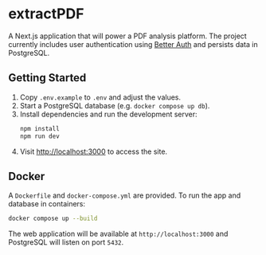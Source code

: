 # extractPDF

A Next.js application that will power a PDF analysis platform. The project currently includes user authentication using [Better Auth](https://github.com/better-auth/better-auth) and persists data in PostgreSQL.

## Getting Started

1. Copy `.env.example` to `.env` and adjust the values.
2. Start a PostgreSQL database (e.g. `docker compose up db`).
3. Install dependencies and run the development server:
   ```bash
   npm install
   npm run dev
   ```
4. Visit [http://localhost:3000](http://localhost:3000) to access the site.

## Docker

A `Dockerfile` and `docker-compose.yml` are provided. To run the app and database in containers:

```bash
docker compose up --build
```

The web application will be available at `http://localhost:3000` and PostgreSQL will listen on port `5432`.
